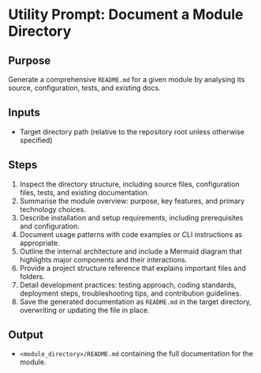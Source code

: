 # Utility Prompt: Document a Module Directory

## Purpose
Generate a comprehensive `README.md` for a given module by analysing its source, configuration, tests, and existing docs.

## Inputs
- Target directory path (relative to the repository root unless otherwise specified)

## Steps
1. Inspect the directory structure, including source files, configuration files, tests, and existing documentation.
2. Summarise the module overview: purpose, key features, and primary technology choices.
3. Describe installation and setup requirements, including prerequisites and configuration.
4. Document usage patterns with code examples or CLI instructions as appropriate.
5. Outline the internal architecture and include a Mermaid diagram that highlights major components and their interactions.
6. Provide a project structure reference that explains important files and folders.
7. Detail development practices: testing approach, coding standards, deployment steps, troubleshooting tips, and contribution guidelines.
8. Save the generated documentation as `README.md` in the target directory, overwriting or updating the file in place.

## Output
- `<module_directory>/README.md` containing the full documentation for the module.
